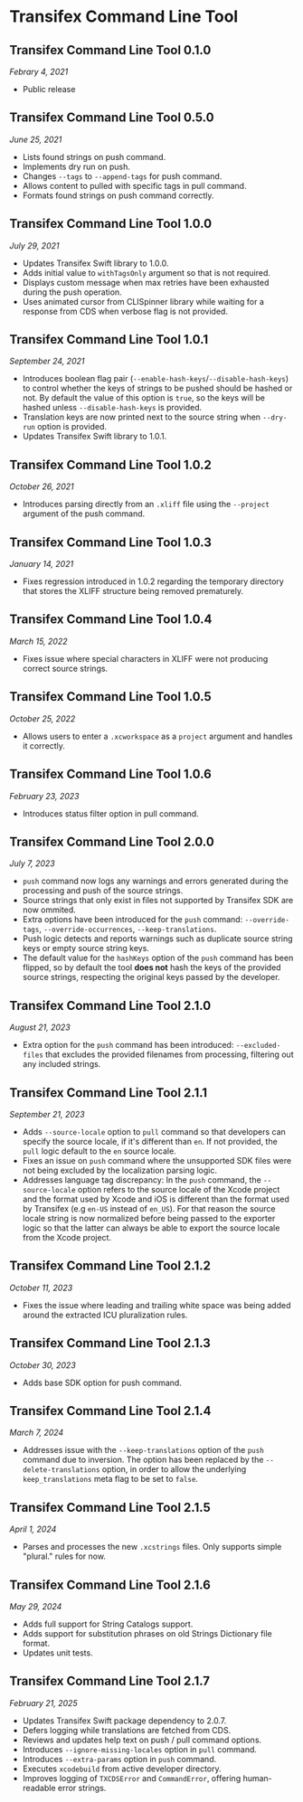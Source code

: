 # Transifex Command Line Tool

## Transifex Command Line Tool 0.1.0

*Febrary 4, 2021*

- Public release

## Transifex Command Line Tool 0.5.0

*June 25, 2021*

- Lists found strings on push command.
- Implements dry run on push.
- Changes `--tags` to `--append-tags` for push command.
- Allows content to pulled with specific tags in pull command.
- Formats found strings on push command correctly.

## Transifex Command Line Tool 1.0.0

*July 29, 2021*

- Updates Transifex Swift library to 1.0.0.
- Adds initial value to `withTagsOnly` argument so that is not required.
- Displays custom message when max retries have been exhausted during the push operation.
- Uses animated cursor from CLISpinner library while waiting for a response from CDS when
verbose flag is not provided.

## Transifex Command Line Tool 1.0.1

*September 24, 2021*

- Introduces boolean flag pair (`--enable-hash-keys`/`--disable-hash-keys`) to 
control whether the keys of strings to be pushed should be hashed or not. 
By default the value of this option is `true`, so the keys will be hashed unless
`--disable-hash-keys` is provided.
- Translation keys are now printed next to the source string when `--dry-run`
option is provided.
- Updates Transifex Swift library to 1.0.1.

## Transifex Command Line Tool 1.0.2

*October 26, 2021*

- Introduces parsing directly from an `.xliff` file using the `--project`
argument of the push command.

## Transifex Command Line Tool 1.0.3

*January 14, 2021*

- Fixes regression introduced in 1.0.2 regarding the temporary directory that stores the XLIFF structure being removed prematurely.

## Transifex Command Line Tool 1.0.4

*March 15, 2022*

- Fixes issue where special characters in XLIFF were not producing correct source strings.

## Transifex Command Line Tool 1.0.5

*October 25, 2022*

- Allows users to enter a `.xcworkspace` as a `project` argument and handles it correctly.

## Transifex Command Line Tool 1.0.6

*February 23, 2023*

- Introduces status filter option in pull command.

## Transifex Command Line Tool 2.0.0

*July 7, 2023*

- `push` command now logs any warnings and errors generated during the
processing and push of the source strings.
- Source strings that only exist in files not supported by Transifex SDK are
now ommited.
- Extra options have been introduced for the `push` command:
`--override-tags`, `--override-occurrences`, `--keep-translations`.
- Push logic detects and reports warnings such as duplicate source string keys
or empty source string keys.
- The default value for the `hashKeys` option of the `push` command has been
flipped, so by default the tool **does not** hash the keys of the provided
source strings, respecting the original keys passed by the developer.

## Transifex Command Line Tool 2.1.0

*August 21, 2023*

- Extra option for the `push` command has been introduced: `--excluded-files`
that excludes the provided filenames from processing, filtering out any included
strings.

## Transifex Command Line Tool 2.1.1

*September 21, 2023*

- Adds `--source-locale` option to `pull` command so that developers can specify
the source locale, if it's different than `en`. If not provided, the `pull`
logic default to the `en` source locale.
- Fixes an issue on `push` command where the unsupported SDK files were not
being excluded by the localization parsing logic.
- Addresses language tag discrepancy: In the `push` command, the
`--source-locale` option refers to the source locale of the Xcode project and
the format used by Xcode and iOS is different than the format used by Transifex
(e.g `en-US` instead of `en_US`). For that reason the source locale string is
now normalized before being passed to the exporter logic so that the latter can
always be able to export the source locale from the Xcode project.

## Transifex Command Line Tool 2.1.2

*October 11, 2023*

- Fixes the issue where leading and trailing white space was being added around
the extracted ICU pluralization rules.

## Transifex Command Line Tool 2.1.3

*October 30, 2023*

- Adds base SDK option for push command.

## Transifex Command Line Tool 2.1.4

*March 7, 2024*

- Addresses issue with the `--keep-translations` option of the `push` command
due to inversion. The option has been replaced by the `--delete-translations`
option, in order to allow the underlying `keep_translations` meta flag to be
set to `false`.

## Transifex Command Line Tool 2.1.5

*April 1, 2024*

- Parses and processes the new `.xcstrings` files. Only supports simple
"plural." rules for now.

## Transifex Command Line Tool 2.1.6

*May 29, 2024*

- Adds full support for String Catalogs support.
- Adds support for substitution phrases on old Strings Dictionary file format.
- Updates unit tests.

## Transifex Command Line Tool 2.1.7

*February 21, 2025*

- Updates Transifex Swift package dependency to 2.0.7.
- Defers logging while translations are fetched from CDS.
- Reviews and updates help text on push / pull command options.
- Introduces `--ignore-missing-locales` option in `pull` command.
- Introduces `--extra-params` option in `push` command.
- Executes `xcodebuild` from active developer directory.
- Improves logging of `TXCDSError` and `CommandError`, offering human-readable
error strings.
